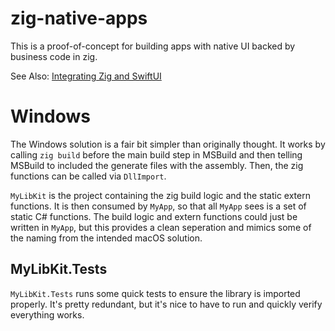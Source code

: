 # zig-native-apps

This is a proof-of-concept for building apps with native UI backed by business code in zig.

See Also: [Integrating Zig and SwiftUI](https://mitchellh.com/writing/zig-and-swiftui)

# Windows

The Windows solution is a fair bit simpler than originally thought. 
It works by calling `zig build` before the main build step in MSBuild and then telling MSBuild to included the generate files with the assembly.
Then, the zig functions can be called via `DllImport`. 

`MyLibKit` is the project containing the zig build logic and the static extern functions. 
It is then consumed by `MyApp`, so that all `MyApp` sees is a set of static C# functions. 
The build logic and extern functions could just be written in `MyApp`, but this provides a clean seperation 
and mimics some of the naming from the intended macOS solution. 

## MyLibKit.Tests

`MyLibKit.Tests` runs some quick tests to ensure the library is imported properly. 
It's pretty redundant, but it's nice to have to run and quickly verify everything works.

